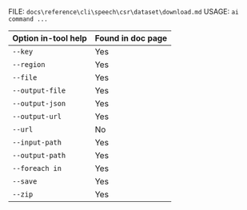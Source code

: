 ﻿FILE: `docs\reference\cli\speech\csr\dataset\download.md`
USAGE: `ai command ...`

| Option in-tool help | Found in doc page |
|---------------------|------------------|
| `--key` | Yes |
| `--region` | Yes |
| `--file` | Yes |
| `--output-file` | Yes |
| `--output-json` | Yes |
| `--output-url` | Yes |
| `--url` | No |
| `--input-path` | Yes |
| `--output-path` | Yes |
| `--foreach in` | Yes |
| `--save` | Yes |
| `--zip` | Yes |
